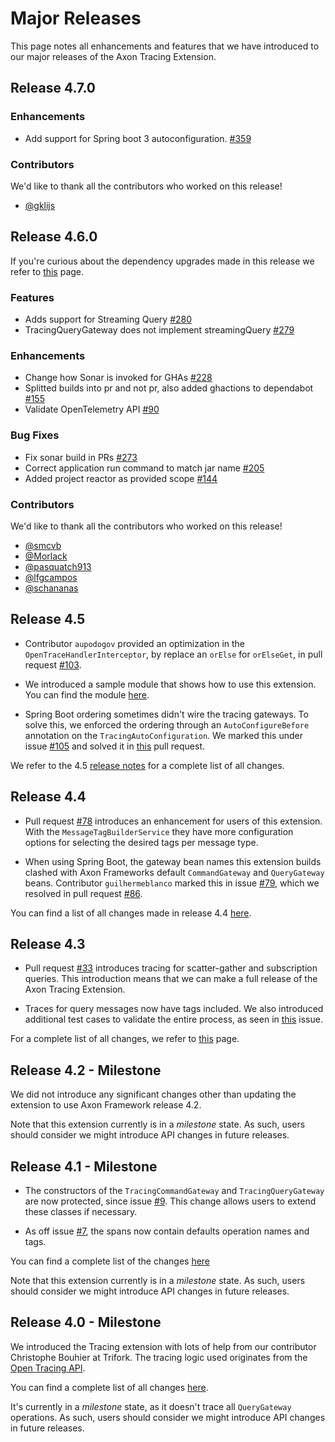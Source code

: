 # Major Releases

This page notes all enhancements and features that we have introduced to our major releases of the Axon Tracing Extension.

## Release 4.7.0

### Enhancements

- Add support for Spring boot 3 autoconfiguration. [#359](https://github.com/AxonFramework/extension-tracing/pull/359)

### Contributors

We'd like to thank all the contributors who worked on this release!

- [@gklijs](https://github.com/gklijs)

## Release 4.6.0

If you're curious about the dependency upgrades made in this release we refer to [this](https://github.com/AxonFramework/extension-tracing/releases/tag/axon-tracing-4.6.0) page.

### Features

- Adds support for Streaming Query [#280](https://github.com/AxonFramework/extension-tracing/pull/280)
- TracingQueryGateway does not implement streamingQuery [#279](https://github.com/AxonFramework/extension-tracing/issues/279)

### Enhancements

- Change how Sonar is invoked for GHAs [#228](https://github.com/AxonFramework/extension-tracing/pull/228)
- Splitted builds into pr and not pr, also added ghactions to dependabot [#155](https://github.com/AxonFramework/extension-tracing/pull/155)
- Validate OpenTelemetry API [#90](https://github.com/AxonFramework/extension-tracing/issues/90)

### Bug Fixes

- Fix sonar build in PRs [#273](https://github.com/AxonFramework/extension-tracing/pull/273)
- Correct application run command to match jar name [#205](https://github.com/AxonFramework/extension-tracing/pull/205)
- Added project reactor as provided scope [#144](https://github.com/AxonFramework/extension-tracing/pull/144)

### Contributors

We'd like to thank all the contributors who worked on this release!

- [@smcvb](https://github.com/smcvb)
- [@Morlack](https://github.com/Morlack)
- [@pasquatch913](https://github.com/pasquatch913)
- [@lfgcampos](https://github.com/lfgcampos)
- [@schananas](https://github.com/schananas)


## Release 4.5

* Contributor `aupodogov` provided an optimization in the `OpenTraceHandlerInterceptor`, by replace an `orElse` for `orElseGet`, in pull request [#103](https://github.com/AxonFramework/extension-tracing/pull/103).
  
* We introduced a sample module that shows how to use this extension.
  You can find the module [here](https://github.com/AxonFramework/extension-tracing/tree/master/tracing-axon-example).

* Spring Boot ordering sometimes didn't wire the tracing gateways.
  To solve this, we enforced the ordering through an `AutoConfigureBefore` annotation on the `TracingAutoConfiguration`.
  We marked this under issue [#105](https://github.com/AxonFramework/extension-tracing/issues/105) and solved it in [this](https://github.com/AxonFramework/extension-tracing/pull/106) pull request.

We refer to the 4.5 [release notes](https://github.com/AxonFramework/extension-tracing/releases/tag/axon-tracing-4.5) for a complete list of all changes.

## Release 4.4

* Pull request [#78](https://github.com/AxonFramework/extension-tracing/pull/78) introduces an enhancement for users of this extension.
  With the `MessageTagBuilderService` they have more configuration options for selecting the desired tags per message type.

* When using Spring Boot, the gateway bean names this extension builds clashed with Axon Frameworks default `CommandGateway` and `QueryGateway` beans.
  Contributor `guilhermeblanco` marked this in issue [#79](https://github.com/AxonFramework/extension-tracing/issues/79), which we resolved in pull request [#86](https://github.com/AxonFramework/extension-tracing/pull/86).

You can find a list of all changes made in release 4.4 [here](https://github.com/AxonFramework/extension-tracing/issues?q=is%3Aclosed+milestone%3A%22Release+4.4%22).

## Release 4.3

* Pull request [#33](https://github.com/AxonFramework/extension-tracing/pull/33) introduces tracing for scatter-gather and subscription queries.
  This introduction means that we can make a full release of the Axon Tracing Extension.

* Traces for query messages now have tags included.
  We also introduced additional test cases to validate the entire process, as seen in [this](https://github.com/AxonFramework/extension-tracing/pull/42) issue.

For a complete list of all changes, we refer to [this](https://github.com/AxonFramework/extension-tracing/issues?q=is%3Aclosed+milestone%3A%22Release+4.3%22) page.

## Release 4.2 - Milestone

We did not introduce any significant changes other than updating the extension to use Axon Framework release 4.2.

Note that this extension currently is in a _milestone_ state.
As such, users should consider we might introduce API changes in future releases.

## Release 4.1 - Milestone

* The constructors of the `TracingCommandGateway` and `TracingQueryGateway` are now protected, since issue [#9](https://github.com/AxonFramework/extension-tracing/issues/9).
  This change allows users to extend these classes if necessary.

* As off issue [#7](https://github.com/AxonFramework/extension-tracing/issues/7), the spans now contain defaults operation names and tags.

You can find a complete list of the changes [here](https://github.com/AxonFramework/extension-tracing/issues?q=is%3Aclosed+milestone%3A%22Release+4.1%22)

Note that this extension currently is in a _milestone_ state.
As such, users should consider we might introduce API changes in future releases.

## Release 4.0 - Milestone

We introduced the Tracing extension with lots of help from our contributor Christophe Bouhier at Trifork.
The tracing logic used originates from the [Open Tracing API](https://opentracing.io/).

You can find a complete list of all changes [here](https://github.com/AxonFramework/extension-tracing/issues?q=is%3Aclosed+milestone%3A%22Release+4.0%22).

It's currently in a _milestone_ state, as it doesn't trace all `QueryGateway` operations.
As such, users should consider we might introduce API changes in future releases.
